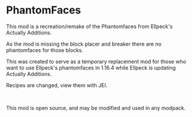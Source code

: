 # PhantomFaces
This mod is a recreation/remake of the Phantomfaces from Ellpeck's Actually Additions.

As the mod is missing the block placer and breaker there are no phantomfaces for those blocks.

This was created to serve as a temporary replacement mod for those who want to use Ellpeck's phantomfaces in 1.16.4 while Ellpeck is updating Actually Additions.

Recipes are changed, view them with JEI.

 

This mod is open source, and may be modified and used in any modpack.
